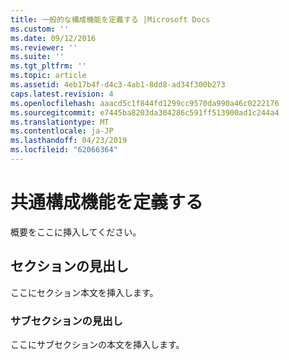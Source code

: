 ```yaml
---
title: 一般的な構成機能を定義する |Microsoft Docs
ms.custom: ''
ms.date: 09/12/2016
ms.reviewer: ''
ms.suite: ''
ms.tgt_pltfrm: ''
ms.topic: article
ms.assetid: 4eb17b4f-d4c3-4ab1-8dd8-ad34f300b273
caps.latest.revision: 4
ms.openlocfilehash: aaacd5c1f844fd1299cc9570da990a46c0222176
ms.sourcegitcommit: e7445ba8203da304286c591ff513900ad1c244a4
ms.translationtype: MT
ms.contentlocale: ja-JP
ms.lasthandoff: 04/23/2019
ms.locfileid: "62066364"
---
```

# <a name="defining-common-configuration-features"></a>共通構成機能を定義する

概要をここに挿入してください。

## <a name="section-heading"></a>セクションの見出し

ここにセクション本文を挿入します。

### <a name="subsection-heading"></a>サブセクションの見出し

ここにサブセクションの本文を挿入します。
